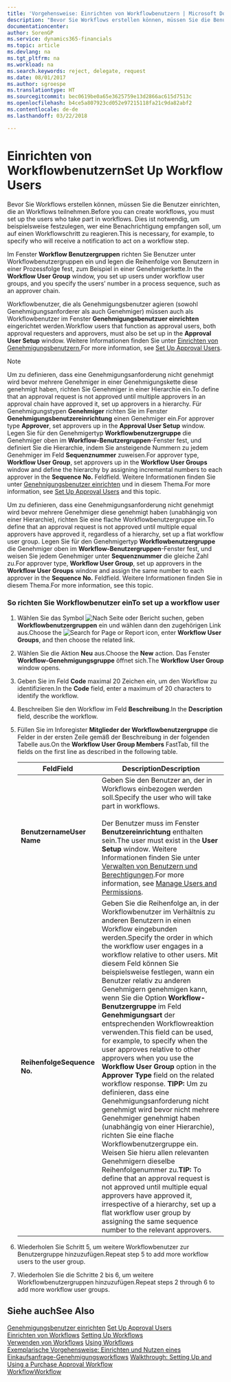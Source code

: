 ```yaml
---
title: 'Vorgehensweise: Einrichten von Workflowbenutzern | Microsoft Docs'
description: "Bevor Sie Workflows erstellen können, müssen Sie die Benutzer einrichten, die an Workflows teilnehmen. Dies ist notwendig, um beispielsweise festzulegen, wer eine Benachrichtigung empfangen soll, um auf einen Workflowschritt zu reagieren."
documentationcenter: 
author: SorenGP
ms.service: dynamics365-financials
ms.topic: article
ms.devlang: na
ms.tgt_pltfrm: na
ms.workload: na
ms.search.keywords: reject, delegate, request
ms.date: 08/01/2017
ms.author: sgroespe
ms.translationtype: HT
ms.sourcegitcommit: bec0619be0a65e3625759e13d2866ac615d7513c
ms.openlocfilehash: b4ce5a807923cd052e97215118fa21c9da82abf2
ms.contentlocale: de-de
ms.lasthandoff: 03/22/2018

---
```

# <a name="set-up-workflow-users"></a><span data-ttu-id="e6503-104">Einrichten von Workflowbenutzern</span><span class="sxs-lookup"><span data-stu-id="e6503-104">Set Up Workflow Users</span></span>
<span data-ttu-id="e6503-105">Bevor Sie Workflows erstellen können, müssen Sie die Benutzer einrichten, die an Workflows teilnehmen.</span><span class="sxs-lookup"><span data-stu-id="e6503-105">Before you can create workflows, you must set up the users who take part in workflows.</span></span> <span data-ttu-id="e6503-106">Dies ist notwendig, um beispielsweise festzulegen, wer eine Benachrichtigung empfangen soll, um auf einen Workflowschritt zu reagieren.</span><span class="sxs-lookup"><span data-stu-id="e6503-106">This is necessary, for example, to specify who will receive a notification to act on a workflow step.</span></span>  

<span data-ttu-id="e6503-107">Im Fenster  **Workflow Benutzergruppen** richten Sie Benutzer unter Workflowbenutzergruppen ein und legen die Reihenfolge von Benutzern in einer Prozessfolge fest, zum Beispiel in einer Genehmigerkette.</span><span class="sxs-lookup"><span data-stu-id="e6503-107">In the **Workflow User Group** window, you set up users under workflow user groups, and you specify the users’ number in a process sequence, such as an approver chain.</span></span>  

<span data-ttu-id="e6503-108">Workflowbenutzer, die als Genehmigungsbenutzer agieren (sowohl Genehmigungsanforderer als auch Genehmiger) müssen auch als Workflowbenutzer im Fenster **Genehmigungsbenutzuer einrichten** eingerichtet werden.</span><span class="sxs-lookup"><span data-stu-id="e6503-108">Workflow users that function as approval users, both approval requesters and approvers, must also be set up in the **Approval User Setup** window.</span></span> <span data-ttu-id="e6503-109">Weitere Informationen finden Sie unter [Einrichten von Genehmigungsbenutzern.](across-how-to-set-up-approval-users.md)</span><span class="sxs-lookup"><span data-stu-id="e6503-109">For more information, see [Set Up Approval Users](across-how-to-set-up-approval-users.md).</span></span>  

> [!NOTE]  
>  <span data-ttu-id="e6503-110">Um zu definieren, dass eine Genehmigungsanforderung nicht genehmigt wird bevor mehrere Genehmiger in einer Genehmigungskette diese genehmigt haben, richten Sie Genehmiger in einer Hierarchie ein.</span><span class="sxs-lookup"><span data-stu-id="e6503-110">To define that an approval request is not approved until multiple approvers in an approval chain have approved it, set up approvers in a hierarchy.</span></span> <span data-ttu-id="e6503-111">Für Genehmigungstypen **Genehmiger** richten Sie im Fenster **Genehmigungsbenutzereinrichtung** einen Genehmiger ein.</span><span class="sxs-lookup"><span data-stu-id="e6503-111">For approver type **Approver**, set approvers up in the **Approval User Setup** window.</span></span> <span data-ttu-id="e6503-112">Legen Sie für den Genehmigertyp **Workflowbenutzergruppe** die Genehmiger oben im **Workflow-Benutzergruppen**-Fenster fest, und definiert Sie die Hierarchie, indem Sie ansteigende Nummern zu jedem Genehmiger im Feld **Sequenznummer** zuweisen.</span><span class="sxs-lookup"><span data-stu-id="e6503-112">For approver type, **Workflow User Group**, set approvers up in the **Workflow User Groups** window and define the hierarchy by assigning incremental numbers to each approver in the **Sequence No.**</span></span> <span data-ttu-id="e6503-113">Feld</span><span class="sxs-lookup"><span data-stu-id="e6503-113">field.</span></span> <span data-ttu-id="e6503-114">Weitere Informationen finden Sie unter [Genehnigungsbenutzer einrichten](across-how-to-set-up-approval-users.md) und in diesem Thema.</span><span class="sxs-lookup"><span data-stu-id="e6503-114">For more information, see [Set Up Approval Users](across-how-to-set-up-approval-users.md) and this topic.</span></span>  
>   
>  <span data-ttu-id="e6503-115">Um zu definieren, dass eine Genehmigungsanforderung nicht genehmigt wird bevor mehrere Genehmiger diese genehmigt haben (unabhängig von einer Hierarchie), richten Sie eine flache Workflowbenutzergruppe ein.</span><span class="sxs-lookup"><span data-stu-id="e6503-115">To define that an approval request is not approved until multiple equal approvers have approved it, regardless of a hierarchy, set up a flat workflow user group.</span></span> <span data-ttu-id="e6503-116">Legen Sie für den Genehmigertyp **Workflowbenutzergruppe** die Genehmiger oben im **Workflow-Benutzergruppen**-Fenster fest, und weisen Sie jedem Genehmiger unter **Sequenznummer** die gleiche Zahl zu.</span><span class="sxs-lookup"><span data-stu-id="e6503-116">For approver type, **Workflow User Group**, set up approvers in the **Workflow User Groups** window and assign the same number to each approver in the **Sequence No.**</span></span> <span data-ttu-id="e6503-117">Feld</span><span class="sxs-lookup"><span data-stu-id="e6503-117">field.</span></span> <span data-ttu-id="e6503-118">Weitere Informationen finden Sie in diesem Thema.</span><span class="sxs-lookup"><span data-stu-id="e6503-118">For more information, see this topic.</span></span>  

### <a name="to-set-up-a-workflow-user"></a><span data-ttu-id="e6503-119">So richten Sie Workflowbenutzer ein</span><span class="sxs-lookup"><span data-stu-id="e6503-119">To set up a workflow user</span></span>  

1. <span data-ttu-id="e6503-120">Wählen Sie das Symbol ![Nach Seite oder Bericht suchen](media/ui-search/search_small.png "Symbol Nach Seite oder Bericht suchen"), geben **Workflowbenutzergruppen** ein und wählen dann den zugehörigen Link aus.</span><span class="sxs-lookup"><span data-stu-id="e6503-120">Choose the ![Search for Page or Report](media/ui-search/search_small.png "Search for Page or Report icon") icon, enter **Workflow User Groups**, and then choose the related link.</span></span>  
2. <span data-ttu-id="e6503-121">Wählen Sie die Aktion **Neu** aus.</span><span class="sxs-lookup"><span data-stu-id="e6503-121">Choose the **New** action.</span></span> <span data-ttu-id="e6503-122">Das Fenster **Workflow-Genehmigungsgruppe** öffnet sich.</span><span class="sxs-lookup"><span data-stu-id="e6503-122">The **Workflow User Group** window opens.</span></span>  
3. <span data-ttu-id="e6503-123">Geben Sie im Feld **Code** maximal 20 Zeichen ein, um den Workflow zu identifizieren.</span><span class="sxs-lookup"><span data-stu-id="e6503-123">In the **Code** field, enter a maximum of 20 characters to identify the workflow.</span></span>  
4. <span data-ttu-id="e6503-124">Beschreiben Sie den Workflow im Feld **Beschreibung**.</span><span class="sxs-lookup"><span data-stu-id="e6503-124">In the **Description** field, describe the workflow.</span></span>  
5. <span data-ttu-id="e6503-125">Füllen Sie im Inforegister **Mitglieder der Workflowbenutzergruppe** die Felder in der ersten Zeile gemäß der Beschreibung in der folgenden Tabelle aus.</span><span class="sxs-lookup"><span data-stu-id="e6503-125">On the **Workflow User Group Members** FastTab, fill the fields on the first line as described in the following table.</span></span>  

    |<span data-ttu-id="e6503-126">Feld</span><span class="sxs-lookup"><span data-stu-id="e6503-126">Field</span></span>|<span data-ttu-id="e6503-127">Description</span><span class="sxs-lookup"><span data-stu-id="e6503-127">Description</span></span>|  
    |---------------------------------|---------------------------------------|  
    |<span data-ttu-id="e6503-128">**Benutzername**</span><span class="sxs-lookup"><span data-stu-id="e6503-128">**User Name**</span></span>|<span data-ttu-id="e6503-129">Geben Sie den Benutzer an, der in Workflows einbezogen werden soll.</span><span class="sxs-lookup"><span data-stu-id="e6503-129">Specify the user who will take part in workflows.</span></span><br /><br /> <span data-ttu-id="e6503-130">Der Benutzer muss im Fenster **Benutzereinrichtung** enthalten sein.</span><span class="sxs-lookup"><span data-stu-id="e6503-130">The user must exist in the **User Setup** window.</span></span> <span data-ttu-id="e6503-131">Weitere Informationen finden Sie unter [Verwalten von Benutzern und Berechtigungen](ui-how-users-permissions.md).</span><span class="sxs-lookup"><span data-stu-id="e6503-131">For more information, see [Manage Users and Permissions](ui-how-users-permissions.md).</span></span>|  
    |<span data-ttu-id="e6503-132">**Reihenfolge**</span><span class="sxs-lookup"><span data-stu-id="e6503-132">**Sequence No.**</span></span>|<span data-ttu-id="e6503-133">Geben Sie die Reihenfolge an, in der Workflowbenutzer im Verhältnis zu anderen Benutzern in einen Workflow eingebunden werden.</span><span class="sxs-lookup"><span data-stu-id="e6503-133">Specify the order in which the workflow user engages in a workflow relative to other users.</span></span> <span data-ttu-id="e6503-134">Mit diesem Feld können Sie beispielsweise festlegen, wann ein Benutzer relativ zu anderen Genehmigern genehmigen kann, wenn Sie die Option **Workflow-Benutzergruppe** im Feld **Genehmigungsart** der entsprechenden Workflowreaktion verwenden.</span><span class="sxs-lookup"><span data-stu-id="e6503-134">This field can be used, for example, to specify when the user approves relative to other approvers when you use the **Workflow User Group** option in the **Approver Type** field on the related workflow response.</span></span> <span data-ttu-id="e6503-135">**TIPP:** Um zu definieren, dass eine Genehmigungsanforderung nicht genehmigt wird bevor nicht mehrere Genehmiger genehmigt haben (unabhängig von einer Hierarchie), richten Sie eine flache Workflowbenutzergruppe ein. Weisen Sie hieru allen relevanten Genehmigern dieselbe Reihenfolgenummer zu.</span><span class="sxs-lookup"><span data-stu-id="e6503-135">**TIP:**  To define that an approval request is not approved until multiple equal approvers have approved it, irrespective of a hierarchy, set up a flat workflow user group by assigning the same sequence number to the relevant approvers.</span></span>|  
6. <span data-ttu-id="e6503-136">Wiederholen Sie Schritt 5, um weitere Workflowbenutzer zur Benutzergruppe hinzuzufügen.</span><span class="sxs-lookup"><span data-stu-id="e6503-136">Repeat step 5 to add more workflow users to the user group.</span></span>  
7. <span data-ttu-id="e6503-137">Wiederholen Sie die Schritte 2 bis 6, um weitere Workflowbenutzergruppen hinzuzufügen.</span><span class="sxs-lookup"><span data-stu-id="e6503-137">Repeat steps 2 through 6 to add more workflow user groups.</span></span>  

## <a name="see-also"></a><span data-ttu-id="e6503-138">Siehe auch</span><span class="sxs-lookup"><span data-stu-id="e6503-138">See Also</span></span>  
<span data-ttu-id="e6503-139">[Genehmigungsbenutzer einrichten](across-how-to-set-up-approval-users.md) </span><span class="sxs-lookup"><span data-stu-id="e6503-139">[Set Up Approval Users](across-how-to-set-up-approval-users.md) </span></span>  
<span data-ttu-id="e6503-140">[Einrichten von Workflows](across-set-up-workflows.md) </span><span class="sxs-lookup"><span data-stu-id="e6503-140">[Setting Up Workflows](across-set-up-workflows.md) </span></span>  
<span data-ttu-id="e6503-141">[Verwenden von Workflows](across-use-workflows.md) </span><span class="sxs-lookup"><span data-stu-id="e6503-141">[Using Workflows](across-use-workflows.md) </span></span>  
<span data-ttu-id="e6503-142">[Exemplarische Vorgehensweise: Einrichten und Nutzen eines Einkaufsanfrage-Genehmigungsworkflows](walkthrough-setting-up-and-using-a-purchase-approval-workflow.md) </span><span class="sxs-lookup"><span data-stu-id="e6503-142">[Walkthrough: Setting Up and Using a Purchase Approval Workflow](walkthrough-setting-up-and-using-a-purchase-approval-workflow.md) </span></span>  
[<span data-ttu-id="e6503-143">Workflow</span><span class="sxs-lookup"><span data-stu-id="e6503-143">Workflow</span></span>](across-workflow.md)   

